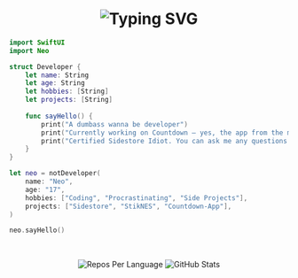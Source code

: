 <h1 align="center">
  <img src="https://readme-typing-svg.demolab.com?font=Fira+Code&weight=500&size=30&duration=3000&pause=200&color=3968F7&center=true&width=435&lines=Hey%2C+I'm+Neo" alt="Typing SVG" />
</h1>



```swift
import SwiftUI
import Neo

struct Developer {
    let name: String
    let age: String
    let hobbies: [String]
    let projects: [String]
    
    func sayHello() {
        print("A dumbass wanna be developer") 
        print("Currently working on Countdown — yes, the app from the movies!")
        print("Certified Sidestore Idiot. You can ask me any questions!")
    }
}

let neo = notDeveloper(
    name: "Neo",
    age: "17",
    hobbies: ["Coding", "Procrastinating", "Side Projects"],
    projects: ["Sidestore", "StikNES", "Countdown-App"],
)

neo.sayHello()
```


</p>

</br>


<p align="center">
  <img src="http://github-profile-summary-cards.vercel.app/api/cards/repos-per-language?username=neoarz&theme=github_dark&cache=reset" alt="Repos Per Language"  />
  <img src="http://github-profile-summary-cards.vercel.app/api/cards/stats?username=neoarz&theme=github_dark&cache=reset" alt="GitHub Stats"  />
</p>

